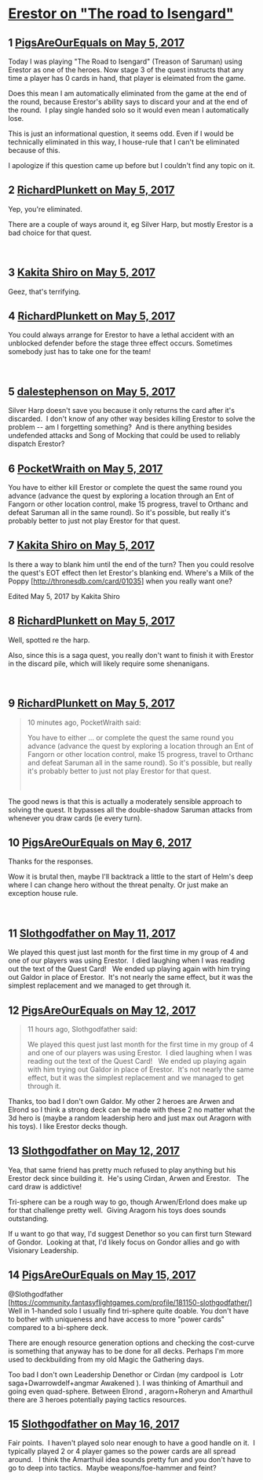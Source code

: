 # [Erestor on &quot;The road to Isengard&quot;](https://community.fantasyflightgames.com/topic/248963-erestor-on-the-road-to-isengard/)

## 1 [PigsAreOurEquals on May 5, 2017](https://community.fantasyflightgames.com/topic/248963-erestor-on-the-road-to-isengard/?do=findComment&comment=2770534)

Today I was playing "The Road to Isengard" (Treason of Saruman) using Erestor as one of the heroes.
Now stage 3 of the quest instructs that any time a player has 0 cards in hand, that player is eleimated from the game.

Does this mean I am automatically eliminated from the game at the end of the round, because Erestor's ability says to discard your and at the end of the round.  I play single handed solo so it would even mean I automatically lose.

This is just an informational question, it seems odd.
Even if I would be technically eliminated in this way, I house-rule that I can't be eliminated because of this.

I apologize if this question came up before but I couldn't find any topic on it.

## 2 [RichardPlunkett on May 5, 2017](https://community.fantasyflightgames.com/topic/248963-erestor-on-the-road-to-isengard/?do=findComment&comment=2770570)

Yep, you're eliminated.

There are a couple of ways around it, eg Silver Harp, but mostly Erestor is a bad choice for that quest.

 

## 3 [Kakita Shiro on May 5, 2017](https://community.fantasyflightgames.com/topic/248963-erestor-on-the-road-to-isengard/?do=findComment&comment=2770604)

Geez, that's terrifying. 

## 4 [RichardPlunkett on May 5, 2017](https://community.fantasyflightgames.com/topic/248963-erestor-on-the-road-to-isengard/?do=findComment&comment=2770615)

You could always arrange for Erestor to have a lethal accident with an unblocked defender before the stage three effect occurs. Sometimes somebody just has to take one for the team!

 

## 5 [dalestephenson on May 5, 2017](https://community.fantasyflightgames.com/topic/248963-erestor-on-the-road-to-isengard/?do=findComment&comment=2770675)

Silver Harp doesn't save you because it only returns the card after it's discarded.  I don't know of any other way besides killing Erestor to solve the problem -- am I forgetting something?  And is there anything besides undefended attacks and Song of Mocking that could be used to reliably dispatch Erestor?

## 6 [PocketWraith on May 5, 2017](https://community.fantasyflightgames.com/topic/248963-erestor-on-the-road-to-isengard/?do=findComment&comment=2770699)

You have to either kill Erestor or complete the quest the same round you advance (advance the quest by exploring a location through an Ent of Fangorn or other location control, make 15 progress, travel to Orthanc and defeat Saruman all in the same round). So it's possible, but really it's probably better to just not play Erestor for that quest.

## 7 [Kakita Shiro on May 5, 2017](https://community.fantasyflightgames.com/topic/248963-erestor-on-the-road-to-isengard/?do=findComment&comment=2770700)

Is there a way to blank him until the end of the turn? Then you could resolve the quest's EOT effect then let Erestor's blanking end. Where's a Milk of the Poppy [http://thronesdb.com/card/01035] when you really want one?

Edited May 5, 2017 by Kakita Shiro

## 8 [RichardPlunkett on May 5, 2017](https://community.fantasyflightgames.com/topic/248963-erestor-on-the-road-to-isengard/?do=findComment&comment=2770702)

Well, spotted re the harp.

Also, since this is a saga quest, you really don't want to finish it with Erestor in the discard pile, which will likely require some shenanigans.

 

## 9 [RichardPlunkett on May 5, 2017](https://community.fantasyflightgames.com/topic/248963-erestor-on-the-road-to-isengard/?do=findComment&comment=2770720)

> 10 minutes ago, PocketWraith said:
> 
> You have to either ... or complete the quest the same round you advance (advance the quest by exploring a location through an Ent of Fangorn or other location control, make 15 progress, travel to Orthanc and defeat Saruman all in the same round). So it's possible, but really it's probably better to just not play Erestor for that quest.
> 
>  

The good news is that this is actually a moderately sensible approach to solving the quest. It bypasses all the double-shadow Saruman attacks from whenever you draw cards (ie every turn).

## 10 [PigsAreOurEquals on May 6, 2017](https://community.fantasyflightgames.com/topic/248963-erestor-on-the-road-to-isengard/?do=findComment&comment=2771569)

Thanks for the responses.

Wow it is brutal then, maybe I'll backtrack a little to the start of Helm's deep where I can change hero without the threat penalty. Or just make an exception house rule.
 

 

## 11 [Slothgodfather on May 11, 2017](https://community.fantasyflightgames.com/topic/248963-erestor-on-the-road-to-isengard/?do=findComment&comment=2782304)

We played this quest just last month for the first time in my group of 4 and one of our players was using Erestor.  I died laughing when I was reading out the text of the Quest Card!   We ended up playing again with him trying out Galdor in place of Erestor.  It's not nearly the same effect, but it was the simplest replacement and we managed to get through it.  

## 12 [PigsAreOurEquals on May 12, 2017](https://community.fantasyflightgames.com/topic/248963-erestor-on-the-road-to-isengard/?do=findComment&comment=2783019)

> 11 hours ago, Slothgodfather said:
> 
> We played this quest just last month for the first time in my group of 4 and one of our players was using Erestor.  I died laughing when I was reading out the text of the Quest Card!   We ended up playing again with him trying out Galdor in place of Erestor.  It's not nearly the same effect, but it was the simplest replacement and we managed to get through it.  

Thanks, too bad I don't own Galdor. My other 2 heroes are Arwen and Elrond so I think a strong deck can be made with these 2 no matter what the 3d hero is (maybe a random leadership hero and just max out Aragorn with his toys).
I like Erestor decks though.

## 13 [Slothgodfather on May 12, 2017](https://community.fantasyflightgames.com/topic/248963-erestor-on-the-road-to-isengard/?do=findComment&comment=2783718)

Yea, that same friend has pretty much refused to play anything but his Erestor deck since building it.  He's using Cirdan, Arwen and Erestor.   The card draw is addictive!   

Tri-sphere can be a rough way to go, though Arwen/Erlond does make up for that challenge pretty well.  Giving Aragorn his toys does sounds outstanding.  

If u want to go that way, I'd suggest Denethor so you can first turn Steward of Gondor.  Looking at that, I'd likely focus on Gondor allies and go with Visionary Leadership.  

## 14 [PigsAreOurEquals on May 15, 2017](https://community.fantasyflightgames.com/topic/248963-erestor-on-the-road-to-isengard/?do=findComment&comment=2787600)

@Slothgodfather [https://community.fantasyflightgames.com/profile/181150-slothgodfather/] Well in 1-handed solo I usually find tri-sphere quite doable. You don't have to bother with uniqueness and have access to more "power cards" compared to a bi-sphere deck.

There are enough resource generation options and checking the cost-curve is something that anyway has to be done for all decks.
Perhaps I'm more used to deckbuilding from my old Magic the Gathering days.

Too bad I don't own Leadership Denethor or Cirdan (my cardpool is  Lotr saga+Dwarrowdelf+angmar Awakened ). I was thinking of Amarthuil and going even quad-sphere. Between Elrond , aragorn+Roheryn and Amarthuil there are 3 heroes potentially paying tactics resources.

## 15 [Slothgodfather on May 16, 2017](https://community.fantasyflightgames.com/topic/248963-erestor-on-the-road-to-isengard/?do=findComment&comment=2789261)

Fair points.  I haven't played solo near enough to have a good handle on it.  I typically played 2 or 4 player games so the power cards are all spread around.   I think the Amarthuil idea sounds pretty fun and you don't have to go to deep into tactics.  Maybe weapons/foe-hammer and feint? 

